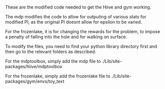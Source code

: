 These are the modified code needed to get the Hiive and gym working. 

The mdp modifies the code to allow for outputing of various stats for modified PI, as the original PI doesnt allow for epsilon to be varied.

For the frozenlake, it is for changing the rewards for the problem, to impose a penalty of falling into the hole and for walking on surface.

To modify the files, you need to find your python library directory first and then go to the relevant folders as described:

For the mdptoolbox, simply add the mdp file to ./Lib/site-packages/hiive/mdptoolbox

For the frozenlake, simply add the frozenlake file to ./Lib/site-packages/gym/envs/toy_text
